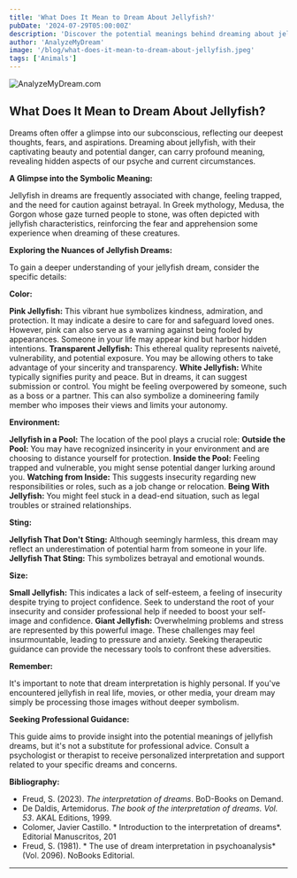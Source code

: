```yaml
---
title: 'What Does It Mean to Dream About Jellyfish?'
pubDate: '2024-07-29T05:00:00Z'
description: 'Discover the potential meanings behind dreaming about jellyfish and how to interpret these dreams. Learn about the different interpretations of pink, clear, white jellyfish, and more.'
author: 'AnalyzeMyDream'
image: '/blog/what-does-it-mean-to-dream-about-jellyfish.jpeg'
tags: ['Animals']
---
```


![AnalyzeMyDream.com](/blog/what-does-it-mean-to-dream-about-jellyfish.jpeg)

## What Does It Mean to Dream About Jellyfish?

Dreams often offer a glimpse into our subconscious, reflecting our deepest thoughts, fears, and aspirations. Dreaming about jellyfish, with their captivating beauty and potential danger, can carry profound meaning, revealing hidden aspects of our psyche and current circumstances.

**A Glimpse into the Symbolic Meaning:**

Jellyfish in dreams are frequently associated with change, feeling trapped, and the need for caution against betrayal. In Greek mythology, Medusa, the Gorgon whose gaze turned people to stone, was often depicted with jellyfish characteristics, reinforcing the fear and apprehension some experience when dreaming of these creatures.

**Exploring the Nuances of Jellyfish Dreams:**

To gain a deeper understanding of your jellyfish dream, consider the specific details:

**Color:**

**Pink Jellyfish:** This vibrant hue symbolizes kindness, admiration, and protection. It may indicate a desire to care for and safeguard loved ones. However, pink can also serve as a warning against being fooled by appearances. Someone in your life may appear kind but harbor hidden intentions.
**Transparent Jellyfish:** This ethereal quality represents naiveté, vulnerability, and potential exposure. You may be allowing others to take advantage of your sincerity and transparency.
**White Jellyfish:** White typically signifies purity and peace. But in dreams, it can suggest submission or control. You might be feeling overpowered by someone, such as a boss or a partner. This can also symbolize a domineering family member who imposes their views and limits your autonomy.

**Environment:**

**Jellyfish in a Pool:** The location of the pool plays a crucial role:
    **Outside the Pool:** You may have recognized insincerity in your environment and are choosing to distance yourself for protection.
    **Inside the Pool:** Feeling trapped and vulnerable, you might sense potential danger lurking around you.
    **Watching from Inside:** This suggests insecurity regarding new responsibilities or roles, such as a job change or relocation.
    **Being With Jellyfish:** You might feel stuck in a dead-end situation, such as legal troubles or strained relationships.

**Sting:**

**Jellyfish That Don't Sting:** Although seemingly harmless, this dream may reflect an underestimation of potential harm from someone in your life. 
**Jellyfish That Sting:**  This symbolizes betrayal and emotional wounds.

**Size:**

**Small Jellyfish:**  This indicates a lack of self-esteem, a feeling of insecurity despite trying to project confidence. Seek to understand the root of your insecurity and consider professional help if needed to boost your self-image and confidence.
**Giant Jellyfish:**  Overwhelming problems and stress are represented by this powerful image. These challenges may feel insurmountable, leading to pressure and anxiety. Seeking therapeutic guidance can provide the necessary tools to confront these adversities.

**Remember:**

It's important to note that dream interpretation is highly personal. If you've encountered jellyfish in real life, movies, or other media, your dream may simply be processing those images without deeper symbolism.

**Seeking Professional Guidance:**

This guide aims to provide insight into the potential meanings of jellyfish dreams, but it's not a substitute for professional advice. Consult a psychologist or therapist to receive personalized interpretation and support related to your specific dreams and concerns.

**Bibliography:**

* Freud, S. (2023). *The interpretation of dreams*. BoD-Books on Demand. 
* De Daldis, Artemidorus. *The book of the interpretation of dreams. Vol. 53*. AKAL Editions, 1999. 
* Colomer, Javier Castillo. * Introduction to the interpretation of dreams*. Editorial Manuscritos, 201
* Freud, S. (1981). * The use of dream interpretation in psychoanalysis* (Vol. 2096). NoBooks Editorial.

---